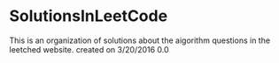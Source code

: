 # SolutionsInLeetCode
This is an organization of solutions about the aigorithm questions in the leetched website.
created on 3/20/2016
0.0


